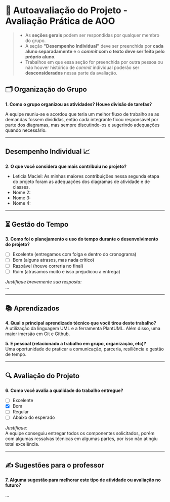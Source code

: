 # 🧠 Autoavaliação do Projeto - Avaliação Prática de AOO

> - As **seções gerais** podem ser respondidas por qualquer membro do grupo.
> - A seção **"Desempenho Individual"** deve ser preenchida por **cada aluno separadamente** e o **_commit_ com o texto deve ser feito pelo próprio aluno**.
> - Trabalhos em que essa seção for preenchida por outra pessoa ou não houver histórico de _commit_ individual poderão ser **desconsiderados** nessa parte da avaliação.

## 🗂️ Organização do Grupo
**1. Como o grupo organizou as atividades? Houve divisão de tarefas?**

A equipe reuniu-se e acordou que teria um melhor fluxo de trabalho se as demandas fossem divididas, então cada integrante ficou responsável por parte dos diagramas, mas sempre discutindo-os e sugerindo adequações quando necessário.

---

## Desempenho Individual 📈
**2. O que você considera que mais contribuiu no projeto?**

- Leticia Maciel: As minhas maiores contribuições nessa segunda etapa do projeto foram as adequações dos diagramas de atividade e de classes.  
- Nome 2: 
- Nome 3: 
- Nome 4: 

---

## ⏳ Gestão do Tempo
**3. Como foi o planejamento e uso do tempo durante o desenvolvimento do projeto?**

- [ ] Excelente (entregamos com folga e dentro do cronograma)
- [ ] Bom (alguns atrasos, mas nada crítico)
- [ ] Razoável (houve correria no final)
- [ ] Ruim (atrasamos muito e isso prejudicou a entrega)

_Justifique brevemente sua resposta:_  
...

---

## 📚 Aprendizados
**4. Qual o principal aprendizado técnico que você tirou deste trabalho?**  
A utilização da linguagem UML e a ferramenta PlantUML. Além disso, uma maior imersão em Git e Github.

**5. E pessoal (relacionado a trabalho em grupo, organização, etc)?**  
Uma oportunidade de praticar a comunicação, parceria, resiliência e gestão de tempo.

---

## 🔍 Avaliação do Projeto
**6. Como você avalia a qualidade do trabalho entregue?**

- [ ] Excelente
- [x] Bom
- [ ] Regular
- [ ] Abaixo do esperado

_Justifique:_  
A equipe conseguiu entregar todos os componentes solicitados, porém com algumas ressalvas técnicas em algumas partes, por isso não atingiu total excelência.

---

## ✍️ Sugestões para o professor
**7. Alguma sugestão para melhorar este tipo de atividade ou avaliação no futuro?**  

...
